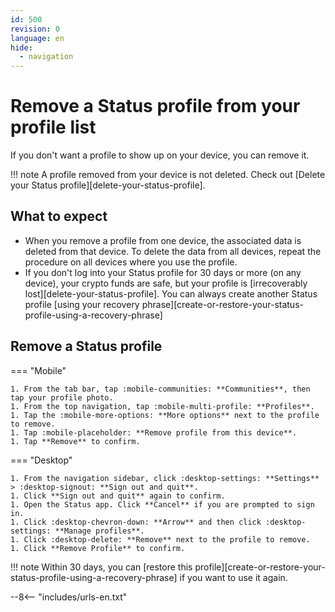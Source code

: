 ```yaml
---
id: 500
revision: 0
language: en
hide:
  - navigation
---
```


# Remove a Status profile from your profile list

If you don't want a profile to show up on your device, you can remove it.

!!! note
    A profile removed from your device is not deleted. Check out [Delete your Status profile][delete-your-status-profile].

## What to expect

- When you remove a profile from one device, the associated data is deleted from that device. To delete the data from all devices, repeat the procedure on all devices where you use the profile.
- If you don't log into your Status profile for 30 days or more (on any device), your crypto funds are safe, but your profile is [irrecoverably lost][delete-your-status-profile]. You can always create another Status profile [using your recovery phrase][create-or-restore-your-status-profile-using-a-recovery-phrase]

## Remove a Status profile

=== "Mobile"

    1. From the tab bar, tap :mobile-communities: **Communities**, then tap your profile photo.
    1. From the top navigation, tap :mobile-multi-profile: **Profiles**.
    1. Tap the :mobile-more-options: **More options** next to the profile to remove.
    1. Tap :mobile-placeholder: **Remove profile from this device**.
    1. Tap **Remove** to confirm.

=== "Desktop"

    1. From the navigation sidebar, click :desktop-settings: **Settings** > :desktop-signout: **Sign out and quit**.
    1. Click **Sign out and quit** again to confirm.
    1. Open the Status app. Click **Cancel** if you are prompted to sign in.
    1. Click :desktop-chevron-down: **Arrow** and then click :desktop-settings: **Manage profiles**.
    1. Click :desktop-delete: **Remove** next to the profile to remove.
    1. Click **Remove Profile** to confirm.

!!! note
    Within 30 days, you can [restore this profile][create-or-restore-your-status-profile-using-a-recovery-phrase] if you want to use it again.

--8<-- "includes/urls-en.txt"
